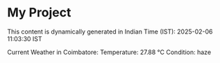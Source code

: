 # My Project

This content is dynamically generated in Indian Time (IST): 2025-02-06 11:03:30 IST


Current Weather in Coimbatore:
Temperature: 27.88 °C
Condition: haze
